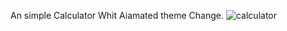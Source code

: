 An simple Calculator Whit Aiamated theme Change.
![calculator](https://github.com/aradazr/calculator/assets/150952102/a073c8a1-a72f-4c62-944f-04ccdb3121fb)

